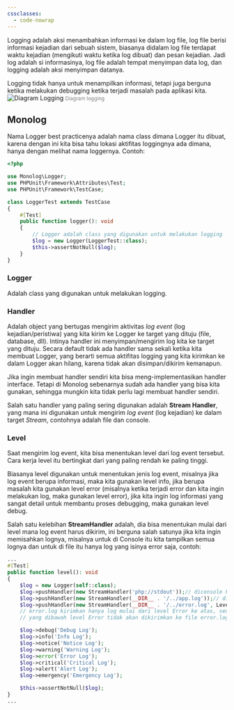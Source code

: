 ```yaml
---
cssclasses:
  - code-nowrap
---
```

Logging adalah aksi menambahkan informasi ke dalam log file, log file berisi informasi kejadian dari sebuah sistem, biasanya didalam log file terdapat waktu kejadian (mengikuti waktu ketika log dibuat) dan pesan kejadian. Jadi log adalah si informasinya, log file adalah tempat menyimpan data log, dan logging adalah aksi menyimpan datanya.

Logging tidak hanya untuk menampilkan informasi, tetapi juga berguna ketika melakukan debugging ketika terjadi masalah pada aplikasi kita.
![Diagram Logging](https://ik.imagekit.io/rezafikkri/logging%20diagram.png?updatedAt=1732933646490)
<small style="color: gray">Diagram logging</small>

## Monolog

Nama Logger best practicenya adalah nama class dimana Logger itu dibuat, karena dengan ini kita bisa tahu lokasi aktifitas loggingnya ada dimana, hanya dengan melihat nama loggernya. Contoh:

```php
<?php

use Monolog\Logger;
use PHPUnit\Framework\Attributes\Test;
use PHPUnit\Framework\TestCase;

class LoggerTest extends TestCase
{
    #[Test]
    public function logger(): void
    {
        // Logger adalah class yang digunakan untuk melakukan logging
        $log = new Logger(LoggerTest::class);
        $this->assertNotNull($log);
    }
}
```

### Logger

Adalah class yang digunakan untuk melakukan logging.

### Handler

Adalah object yang bertugas mengirim aktivitas _log event_ (log kejadian/peristiwa) yang kita kirim ke Logger ke target yang dituju (file, database, dll). Intinya handler ini menyimpan/mengirim log kita ke target yang dituju. Secara default tidak ada handler sama sekali ketika kita membuat Logger, yang berarti semua aktifitas logging yang kita kirimkan ke dalam Logger akan hilang, karena tidak akan disimpan/dikirim kemanapun.

Jika ingin membuat handler sendiri kita bisa meng-implementasikan handler interface. Tetapi di Monolog sebenarnya sudah ada handler yang bisa kita gunakan, sehingga mungkin kita tidak perlu lagi membuat handler sendiri.

Salah satu handler yang paling sering digunakan adalah **Stream Handler**, yang mana ini digunakan untuk mengirim _log event_ (log kejadian) ke dalam target _Stream_, contohnya adalah file dan console.

### Level

Saat mengirim log event, kita bisa menentukan level dari log event tersebut. Cara kerja level itu bertingkat dari yang paling rendah ke paling tinggi.

Biasanya level digunakan untuk menentukan jenis log event, misalnya jika log event berupa informasi, maka kita gunakan level info, jika berupa masalah kita gunakan level error (misalnya ketika terjadi error dan kita ingin melakukan log, maka gunakan level error), jika kita ingin log informasi yang sangat detail untuk membantu proses debugging, maka gunakan level debug.

Salah satu kelebihan **StreamHandler** adalah, dia bisa menentukan mulai dari level mana log event harus dikirim, ini berguna salah satunya jika kita ingin memisahkan lognya, misalnya untuk di Console itu kita tampilkan semua lognya dan untuk di file itu hanya log yang isinya error saja, contoh:

```php
...
#[Test]
public function level(): void
{
	$log = new Logger(self::class);
    $log->pushHandler(new StreamHandler('php://stdout'));// diconsole kirimkan semua level log
    $log->pushHandler(new StreamHandler(__DIR__ . '/../app.log'));// di file app.log kirimkan semua level log
    $log->pushHandler(new StreamHandler(__DIR__ . '/../error.log', Level::Error)); // sedangkan di file
    // error.log kirimkan hanya log mulai dari level Error ke atas, sedangkan
    // yang dibawah level Error tidak akan dikirimkan ke file error.log

    $log->debug('Debug Log');
    $log->info('Info Log');
    $log->notice('Notice Log');
    $log->warning('Warning Log');
    $log->error('Error Log');
    $log->critical('Critical Log');
    $log->alert('Alert Log');
    $log->emergency('Emergency Log');

    $this->assertNotNull($log);
}
...
```